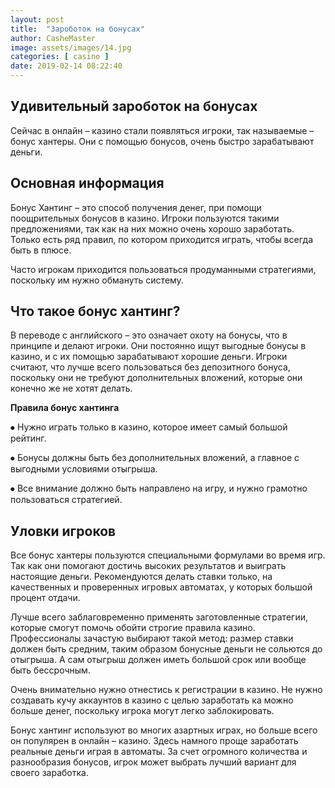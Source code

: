 ```yaml
---
layout: post
title:  "Зароботок на бонусах"
author: CasheMaster
image: assets/images/14.jpg
categories: [ casino ]
date: 2019-02-14 08:22:40
---
```


## Удивительный зароботок на бонусах

Сейчас в онлайн – казино стали появляться игроки, так называемые – бонус хантеры. Они с помощью бонусов, очень быстро зарабатывают деньги.
 
## Основная информация

Бонус Хантинг – это способ получения денег, при помощи поощрительных бонусов в казино. Игроки пользуются такими предложениями, так как на них можно очень хорошо заработать. Только есть ряд правил, по котором приходится играть, чтобы всегда быть в плюсе.

Часто игрокам приходится пользоваться продуманными стратегиями, поскольку им нужно обмануть систему.

## Что такое бонус хантинг?

В переводе с английского – это означает охоту на бонусы, что в принципе и делают игроки. Они постоянно ищут выгодные бонусы в казино, и с их помощью зарабатывают хорошие деньги. Игроки считают, что лучше всего пользоваться без депозитного бонуса, поскольку они не требуют дополнительных вложений, которые они конечно же не хотят делать.

**Правила бонус хантинга**

⦁	Нужно играть только в казино, которое имеет самый большой рейтинг.

⦁	Бонусы должны быть без дополнительных вложений, а главное с выгодными условиями отыгрыша.

⦁	Все внимание должно быть направлено на игру, и нужно грамотно пользоваться стратегией.

## Уловки игроков

Все бонус хантеры пользуются специальными формулами во время игр. Так как они помогают достичь высоких результатов и выиграть настоящие деньги. Рекомендуются делать ставки только, на качественных и проверенных игровых автоматах, у которых большой процент отдачи.

Лучше всего заблаговременно применять заготовленные стратегии, которые смогут помочь обойти строгие правила казино. Профессионалы зачастую выбирают такой метод: размер ставки должен быть средним, таким образом бонусные деньги не сольются до отыгрыша. А сам отыгрыш должен иметь большой срок или вообще быть бессрочным.

Очень внимательно нужно отнестись к регистрации в казино. Не нужно создавать кучу аккаунтов в казино с целью заработать ка можно больше денег, поскольку игрока могут легко заблокировать.

Бонус хантинг используют во многих азартных играх, но больше всего он популярен в онлайн – казино. Здесь намного проще заработать реальные деньги играя в автоматы. За счет огромного количества и разнообразия бонусов, игрок может выбрать лучший вариант для своего заработка.

